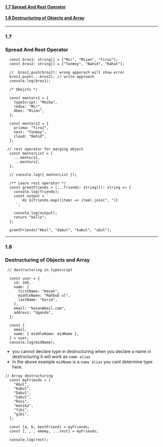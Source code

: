 #### [1.7 Spread And Rest Operator](#spread-and-rest-operator)

#### [1.8 Destructuring of Objects and Array](#destructuring-of-objects-and-array)

---

### 1.7

### Spread And Rest Operator

```
  const bros1: string[] = ["Mir", "Mizan", "Firoz"];
  const bros2: string[] = ["Tonmoy", "Nahid", "Rahat"];

  //  bros1.push(bros2); wrong apporach will show error
  bros1.push(...bros2); // write approach
  console.log(bros1);

  /* Obejcts */

  const mentors1 = {
    typeScript: "Mezba",
    redux: "Mir",
    dbms: "Mizan",
  };

  const mentors2 = {
    prisma: "firoz",
    next: "Tonmoy",
    cloud: "Nahid",
  };

 // rest operator for marging object
  const mentorList = {
    ...mentors1,
    ...mentors2,
  };

  // console.log({ mentorList });

  /** Learn rest operator */
  const greetFriends = (...friends: string[]): string => {
    console.log(friends);
    const output = `
        Hi ${friends.map((item) => item).join(", ")}
     `;

    console.log(output);
    return "hello";
  };

  greetFriends("Abul", "dabul", "kabul", "ubul");

```

---

### 1.8

### Destructuring of Objects and Array

```
 // destructuring in typescript

  const user = {
    id: 345,
    name: {
      firstName: "Hasan",
      middleName: "Mahbub ul",
      lastName: "Karim",
    },
    email: "hasan@mail.com",
    address: "Uganda",
  };

  const {
    email,
    name: { middleName: midName },
  } = user;
  console.log(midName);

```

- you cannot declare type in destructuring
  when you declare a name in destructuring it will work as `name alias`
- In the above example `midName` is a `name alias` you cant determine type here.

```
// Array destructuring
  const myFriends = [
    "Abul",
    "Kabul",
    "Dabul",
    "Sabul",
    "Ross",
    "monika",
    "fibi",
    "gibi",
  ];

  const [a, b, bestFriend] = myFriends;
  const [, , , ememy, ...rest] = myFriends;

  console.log(rest);

```
